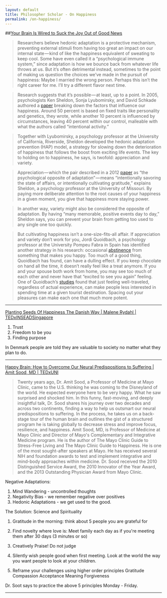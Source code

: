 ```yaml
---
layout: default
title: Philosopher Scholar - On Happiness
permalink: /on-happiness/
---
```


##[Your Brain Is Wired to Suck the Joy Out of Good News](https://medium.com/s/thenewnew/your-brain-is-wired-to-suck-the-joy-out-of-good-news-f8b06aba1db8)
>Researchers believe hedonic adaptation is a protective mechanism, preventing external stimuli from having too great an impact on our internal state — kind of like the happiness equivalent of sweating to keep cool. Some have even called it a “psychological immune system,” since adaptation is how we bounce back from whatever life throws at us. But it’s often detrimental instead, sometimes to the point of making us question the choices we’ve made in the pursuit of happiness: Maybe I married the wrong person. Perhaps this isn’t the right career for me. I’ll try a different flavor next time.

>Research suggests that it’s possible — at least, up to a point. In 2005, psychologists Ken Sheldon, Sonja Lyubomirsky, and David Schkade authored a [paper](http://sonjalyubomirsky.com/wp-content/themes/sonjalyubomirsky/papers/LSS2005.pdf#page=6) breaking down the factors that influence our happiness. Around 50 percent is based on fixed traits like personality and genetics, they wrote, while another 10 percent is influenced by circumstances, leaving 40 percent within our control, malleable with what the authors called “intentional activity.”

>Together with Lyubomirsky, a psychology professor at the University of California, Riverside, Sheldon developed the hedonic adaptation prevention (HAP) model, a strategy for slowing down the deterioration of happiness that follows the boost from exciting life events. The key to holding on to happiness, he says, is twofold: appreciation and variety.

>Appreciation — which the pair described in a 2012 [paper](https://journals.sagepub.com/doi/abs/10.1177/0146167212436400?journalCode=pspc) as “the psychological opposite of adaptation” — means “intentionally savoring the state of affairs, or intentionally cultivating gratitude,” explains Sheldon, a psychology professor at the University of Missouri. By paying more deliberate attention to the root causes of your happiness in a given moment, you give that happiness more staying power.

>In another way, variety might also be considered the opposite of adaptation. By having “many memorable, positive events day to day,” Sheldon says, you can prevent your brain from getting too used to any single one too quickly.

>But cultivating happiness isn’t a one-size-fits-all affair. If appreciation and variety don’t work for you, Jordi Quoidbach, a psychology professor at the University Pompeu Fabra in Spain has identified another strategy in his research: occasional [abstinence](https://journals.sagepub.com/doi/abs/10.1177/1948550612473489?journalCode=sppa) from something that makes you happy. Too much of a good thing, Quoidbach has found, can have a dulling effect. If you keep chocolate on hand all the time, it doesn’t really feel like a treat anymore. If you and your spouse both work from home, you may see too much of each other and never have that “excited to see you again” feeling. One of Quoidbach’s [studies](https://www.ncbi.nlm.nih.gov/pubmed/25583943) found that just feeling well-traveled, regardless of actual experience, can make people less interested in spending time at a given tourist destination. Spacing out your pleasures can make each one that much more potent.

---

[Planting Seeds Of Happiness The Danish Way | Malene Rydahl | TEDxINSEADSingapore](https://www.youtube.com/watch?v=biQGa89O5O4)

1. Trust
2. Freedom to be you
3. Finding purpose

In Denmark people are told they are valuable to society no matter what they plan to do.

---

[Happy Brain: How to Overcome Our Neural Predispositions to Suffering | Amit Sood, MD | TEDxUNI](https://www.youtube.com/watch?v=KZIGekgoaz4&list=LLn8hh0YbCJQFZl1GGhNdiKQ&index=4&t=0s)

> Twenty years ago, Dr. Amit Sood, a Professor of Medicine at Mayo Clinic, came to the U.S. thinking he was coming to the Disneyland of the world. He expected everyone here to be very happy. What he saw surprised and shocked him. In this funny, fast-moving, and deeply insightful talk, Dr. Sood shares his journey over two decades and across two continents, finding a way to help us outsmart our neural predispositions to suffering. In the process, he takes us on a back-stage tour of the human brain and outlines the gist of a structured program he is taking globally to decrease stress and improve focus, resilience, and happiness.
Amit Sood, MD, is Professor of Medicine at Mayo Clinic and Director of Mayo's Complementary and Integrative Medicine program. He is the author of The Mayo Clinic Guide to Stress-Free Living and The Mayo Clinic Guide to Happiness. He is one of the most sought-after speakers at Mayo. He has received several NIH and foundation awards to test and implement integrative and mind-body approaches within medicine. Dr. Sood received the 2010 Distinguished Service Award, the 2010 Innovator of the Year Award, and the 2013 Outstanding Physician Award from Mayo Clinic.

Negative Adaptations:  

1. Mind Wandering - uncontrolled thoughts
2. Negativity Bias - we remember negative over positives
3. Hedonic Adaptations - we get used to the good.

The Solution: Science and Spirituality

1. Gratitude in the morning: think about 5 people you are grateful for

2. Find novelty where love is: Meet family each day as if you're meeting them after 30 days (3 minutes or so)

3. Creatively Praise! Do not judge

4. Silently wish people good when first meeting. Look at the world the way you want people to look at your children.

5. Reframe your challenges using higher order principles
Gratitude
Compassion
Acceptance
Meaning
Forgiveness

Dr. Soot says to practice the above 5 principles Monday - Friday.

---
